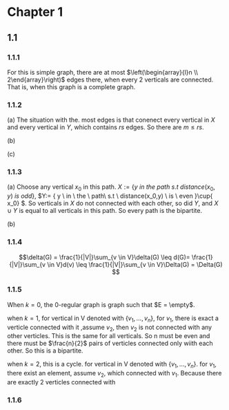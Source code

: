 # Chapter 1

## 1.1

### 1.1.1

For this is simple graph, there are at most $\left(\begin{array}{l}n \\ 2\end{array}\right)$ edges there, when every 2 verticals are connected. That is, when this graph is a complete graph.

### 1.1.2

(a) The situation with the. most edges is that conenect every vertical in $X$ and every vertical in $Y$, which contains $rs$ edges. So there are $m \leq rs$. 

(b)

(c)

### 1.1.3

(a) Choose any vertical $x_0$ in this path. $X:= \{ y \ in \ the \ path\ s.t \ distance(x_0,y) \ is \ odd   \}$, $Y:= \{ y \ in \ the \ path\ s.t \ distance(x_0,y) \ is \ even   \}\cup\{ x_0\} $. So verticals in $X$ do not connected with each other, so did $Y$, and $X \cup Y$ is equal to all verticals in this path. So every path is the bipartite. 

(b) 

### 1.1.4

$$\delta(G) = \frac{1}{|V|}\sum_{v \in V}\delta(G) \leq d(G)= \frac{1}{|V|}\sum_{v \in V}d(v) \leq \frac{1}{|V|}\sum_{v \in V}\Delta(G) = \Delta(G) $$ 

### 1.1.5

When $k = 0$, the 0-regular graph is graph such that $E = \empty$. 

when $k=1$, for vertical in V denoted with $\{v_1,\dots,v_n\}$, for $v_1$, there is exact a verticle connected with it ,assume $v_2$,  then $v_2$ is not connected with any other verticles. This is the same for all verticals. So n must be even and there must be $\frac{n}{2}$ pairs of verticles connected only wiith each other. So this is a bipartite. 

when $k =2$,  this is a cycle. for vertical in V denoted with $\{v_1,\dots,v_n\}$. for $v_1$, there exist an element, assume $v_2$, which connected with $v_1$. Because there are exactly 2 verticles connected with    



### 1.1.6

